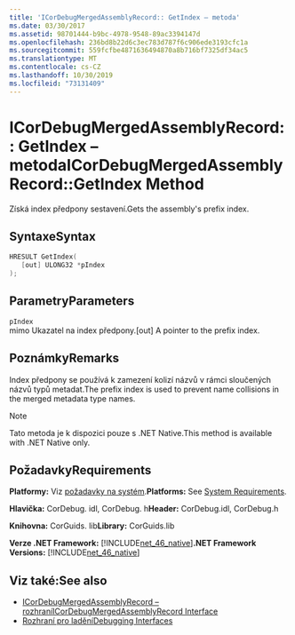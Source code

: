 ```yaml
---
title: 'ICorDebugMergedAssemblyRecord:: GetIndex – metoda'
ms.date: 03/30/2017
ms.assetid: 98701444-b9bc-4978-9548-89ac3394147d
ms.openlocfilehash: 236bd8b22d6c3ec783d787f6c906ede3193cfc1a
ms.sourcegitcommit: 559fcfbe4871636494870a8b716bf7325df34ac5
ms.translationtype: MT
ms.contentlocale: cs-CZ
ms.lasthandoff: 10/30/2019
ms.locfileid: "73131409"
---
```

# <a name="icordebugmergedassemblyrecordgetindex-method"></a><span data-ttu-id="0b0dd-102">ICorDebugMergedAssemblyRecord:: GetIndex – metoda</span><span class="sxs-lookup"><span data-stu-id="0b0dd-102">ICorDebugMergedAssemblyRecord::GetIndex Method</span></span>
<span data-ttu-id="0b0dd-103">Získá index předpony sestavení.</span><span class="sxs-lookup"><span data-stu-id="0b0dd-103">Gets the assembly's prefix index.</span></span>  
  
## <a name="syntax"></a><span data-ttu-id="0b0dd-104">Syntaxe</span><span class="sxs-lookup"><span data-stu-id="0b0dd-104">Syntax</span></span>  
  
```cpp  
HRESULT GetIndex(  
   [out] ULONG32 *pIndex  
);  
```  
  
## <a name="parameters"></a><span data-ttu-id="0b0dd-105">Parametry</span><span class="sxs-lookup"><span data-stu-id="0b0dd-105">Parameters</span></span>  
 `pIndex`  
 <span data-ttu-id="0b0dd-106">mimo Ukazatel na index předpony.</span><span class="sxs-lookup"><span data-stu-id="0b0dd-106">[out] A pointer to the prefix index.</span></span>  
  
## <a name="remarks"></a><span data-ttu-id="0b0dd-107">Poznámky</span><span class="sxs-lookup"><span data-stu-id="0b0dd-107">Remarks</span></span>  
 <span data-ttu-id="0b0dd-108">Index předpony se používá k zamezení kolizí názvů v rámci sloučených názvů typů metadat.</span><span class="sxs-lookup"><span data-stu-id="0b0dd-108">The prefix index is used to prevent name collisions in the merged metadata type names.</span></span>  
  
> [!NOTE]
> <span data-ttu-id="0b0dd-109">Tato metoda je k dispozici pouze s .NET Native.</span><span class="sxs-lookup"><span data-stu-id="0b0dd-109">This method is available with .NET Native only.</span></span>  
  
## <a name="requirements"></a><span data-ttu-id="0b0dd-110">Požadavky</span><span class="sxs-lookup"><span data-stu-id="0b0dd-110">Requirements</span></span>  
 <span data-ttu-id="0b0dd-111">**Platformy:** Viz [požadavky na systém](../../../../docs/framework/get-started/system-requirements.md).</span><span class="sxs-lookup"><span data-stu-id="0b0dd-111">**Platforms:** See [System Requirements](../../../../docs/framework/get-started/system-requirements.md).</span></span>  
  
 <span data-ttu-id="0b0dd-112">**Hlavička:** CorDebug. idl, CorDebug. h</span><span class="sxs-lookup"><span data-stu-id="0b0dd-112">**Header:** CorDebug.idl, CorDebug.h</span></span>  
  
 <span data-ttu-id="0b0dd-113">**Knihovna:** CorGuids. lib</span><span class="sxs-lookup"><span data-stu-id="0b0dd-113">**Library:** CorGuids.lib</span></span>  
  
 <span data-ttu-id="0b0dd-114">**Verze .NET Framework:** [!INCLUDE[net_46_native](../../../../includes/net-46-native-md.md)]</span><span class="sxs-lookup"><span data-stu-id="0b0dd-114">**.NET Framework Versions:** [!INCLUDE[net_46_native](../../../../includes/net-46-native-md.md)]</span></span>  
  
## <a name="see-also"></a><span data-ttu-id="0b0dd-115">Viz také:</span><span class="sxs-lookup"><span data-stu-id="0b0dd-115">See also</span></span>

- [<span data-ttu-id="0b0dd-116">ICorDebugMergedAssemblyRecord – rozhraní</span><span class="sxs-lookup"><span data-stu-id="0b0dd-116">ICorDebugMergedAssemblyRecord Interface</span></span>](../../../../docs/framework/unmanaged-api/debugging/icordebugmergedassemblyrecord-interface.md)
- [<span data-ttu-id="0b0dd-117">Rozhraní pro ladění</span><span class="sxs-lookup"><span data-stu-id="0b0dd-117">Debugging Interfaces</span></span>](../../../../docs/framework/unmanaged-api/debugging/debugging-interfaces.md)
